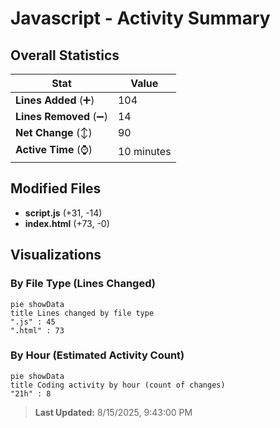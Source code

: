 # Javascript - Activity Summary 

## Overall Statistics

| Stat                   | Value                                                             |
| ---------------------- | ----------------------------------------------------------------- |
| **Lines Added** (➕)   | 104                                          |
| **Lines Removed** (➖) | 14                                        |
| **Net Change** (↕)    | 90                |
| **Active Time** (⌚)   | 10 minutes |


## Modified Files
- **script.js** (+31, -14)
- **index.html** (+73, -0)

## Visualizations

### By File Type (Lines Changed)

```mermaid
pie showData
title Lines changed by file type
".js" : 45
".html" : 73
```

### By Hour (Estimated Activity Count)

```mermaid
pie showData
title Coding activity by hour (count of changes)
"21h" : 8
```


> **Last Updated:** 8/15/2025, 9:43:00 PM
